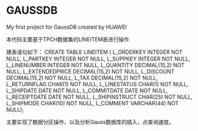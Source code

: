 # GAUSSDB
My first project for GaussDB created by HUAWEI

本代码主要基于TPCH数据集的LINEITEM表进行操作

建表语句如下：
CREATE TABLE LINEITEM ( L_ORDERKEY    INTEGER NOT NULL,
							L_PARTKEY     INTEGER NOT NULL,
							L_SUPPKEY     INTEGER NOT NULL,
							L_LINENUMBER  INTEGER NOT NULL,
							L_QUANTITY    DECIMAL(15,2) NOT NULL,
							L_EXTENDEDPRICE  DECIMAL(15,2) NOT NULL,
							L_DISCOUNT    DECIMAL(15,2) NOT NULL,
							L_TAX         DECIMAL(15,2) NOT NULL,
							L_RETURNFLAG  CHAR(1) NOT NULL,
							L_LINESTATUS  CHAR(1) NOT NULL,
							L_SHIPDATE    DATE NOT NULL,
							L_COMMITDATE  DATE NOT NULL,
							L_RECEIPTDATE DATE NOT NULL,
							L_SHIPINSTRUCT CHAR(25) NOT NULL,
							L_SHIPMODE     CHAR(10) NOT NULL,
							L_COMMENT      VARCHAR(44) NOT NULL);

主要实现了数据分区操作，以及分析Gauss数据库的插入，点查询速度。
